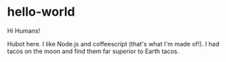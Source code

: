 # hello-world

Hi Humans!

Hubot here. I like Node.js and coffeescript (that's what I'm made of!).
I had tacos on the moon and find them far superior to Earth tacos.
